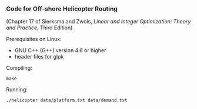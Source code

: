 ### Code for Off-shore Helicopter Routing

(Chapter 17 of Sierksma and Zwols, *Linear and Integer Optimization: Theory and Practice*, Third Edition)

Prerequisites on Linux:
* GNU C++ (G++) version 4.6 or higher
* header files for glpk

Compiling:

    make

Running:

    ./helicopter data/platform.txt data/demand.txt


